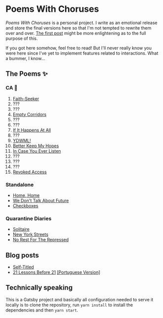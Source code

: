 # Poems With Choruses

_Poems With Choruses_ is a personal project. I write as an emotional release and store the final versions here so that I'm not tempted to rewrite them over and over. [The first post](https://jrobsonjr.github.io/poems-with-choruses/self-titled) might be more enlightening as to the full purpose of this.

If you got here somehow, feel free to read! But I'll never really know you were here since I've yet to implement features related to interactions. What a bummer, I know...

## The Poems :sparkles:

### CA :eyes:

1. [Faith-Seeker](https://jrobsonjr.github.io/poems-with-choruses/faith-seeker)
2. ???
3. ???
4. [Empty Corridors](https://jrobsonjr.github.io/poems-with-choruses/empty-corridors)
5. ???
6. ???
7. [If It Happens At All](https://jrobsonjr.github.io/poems-with-choruses/if-it-happens-at-all)
8. ???
9. [YDWML!](https://jrobsonjr.github.io/poems-with-choruses/ydwml!)
10. [Better Keep My Hopes](https://jrobsonjr.github.io/poems-with-choruses/better-keep-my-hopes)
11. [In Case You Ever Listen](https://jrobsonjr.github.io/poems-with-choruses/in-case-you-ever-listen)
12. ???
13. ???
14. ???
15. [Revoked Access](https://jrobsonjr.github.io/poems-with-choruses/revoked-access)

### Standalone

-   [Home, Home](https://jrobsonjr.github.io/poems-with-choruses/home-home)
-   [We Don't Talk About Future](https://jrobsonjr.github.io/poems-with-choruses/we-dont-talk-about-future)
-   [Checkboxes](https://jrobsonjr.github.io/poems-with-choruses/checkboxes)

### Quarantine Diaries

-   [Solitaire](https://jrobsonjr.github.io/poems-with-choruses/solitaire)
-   [New York Streets](https://jrobsonjr.github.io/poems-with-choruses/new-york-streets)
-   [No Rest For The Repressed]()

## Blog posts

-   [Self-Titled](https://jrobsonjr.github.io/poems-with-choruses/self-titled)
-   [21 Lessons Before 21](https://jrobsonjr.github.io/poems-with-choruses/21-lessons) [[Portuguese Version]](https://jrobsonjr.github.io/poems-with-choruses/21-lessons-pt)

## Technically speaking

This is a Gatsby project and basically all configuration needed to serve it locally is to clone the repository, run `yarn install` to install the dependencies and then `yarn start`.
